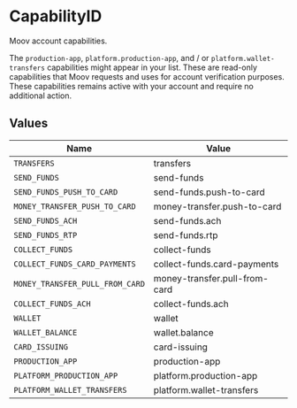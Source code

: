 # CapabilityID

Moov account capabilities.

The `production-app`, `platform.production-app`, and / or `platform.wallet-transfers` capabilities might appear in your list. These are read-only capabilities that Moov requests and uses for account verification purposes. These capabilities remains active with your account and require no additional action.


## Values

| Name                            | Value                           |
| ------------------------------- | ------------------------------- |
| `TRANSFERS`                     | transfers                       |
| `SEND_FUNDS`                    | send-funds                      |
| `SEND_FUNDS_PUSH_TO_CARD`       | send-funds.push-to-card         |
| `MONEY_TRANSFER_PUSH_TO_CARD`   | money-transfer.push-to-card     |
| `SEND_FUNDS_ACH`                | send-funds.ach                  |
| `SEND_FUNDS_RTP`                | send-funds.rtp                  |
| `COLLECT_FUNDS`                 | collect-funds                   |
| `COLLECT_FUNDS_CARD_PAYMENTS`   | collect-funds.card-payments     |
| `MONEY_TRANSFER_PULL_FROM_CARD` | money-transfer.pull-from-card   |
| `COLLECT_FUNDS_ACH`             | collect-funds.ach               |
| `WALLET`                        | wallet                          |
| `WALLET_BALANCE`                | wallet.balance                  |
| `CARD_ISSUING`                  | card-issuing                    |
| `PRODUCTION_APP`                | production-app                  |
| `PLATFORM_PRODUCTION_APP`       | platform.production-app         |
| `PLATFORM_WALLET_TRANSFERS`     | platform.wallet-transfers       |